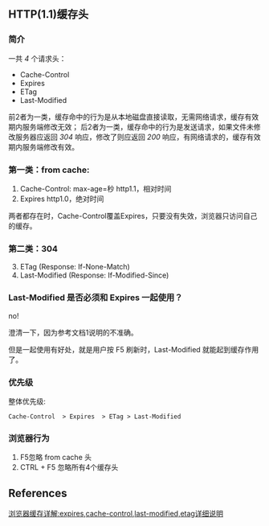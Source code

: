 ## HTTP(1.1)缓存头

### 简介
一共 *4* 个请求头：
* Cache-Control
* Expires
* ETag
* Last-Modified

前2者为一类，缓存命中的行为是从本地磁盘直接读取，无需网络请求，缓存有效期内服务端修改无效；
后2者为一类，缓存命中的行为是发送请求，如果文件未修改服务器应返回 *304* 响应，修改了则应返回 *200* 响应，有网络请求的，缓存有效期内服务端修改有效。

### 第一类：from cache:

1. Cache-Control: max-age=秒 http1.1，相对时间
2. Expires http1.0，绝对时间

两者都存在时，Cache-Control覆盖Expires，只要没有失效，浏览器只访问自己的缓存。

### 第二类：304

3. ETag (Response: If-None-Match)
4. Last-Modified (Response: If-Modified-Since)

### Last-Modified 是否必须和 Expires 一起使用？
no! 

澄清一下，因为参考文档1说明的不准确。

但是一起使用有好处，就是用户按 F5 刷新时，Last-Modified 就能起到缓存作用了。

### 优先级
整体优先级:
```
Cache-Control  > Expires  > ETag > Last-Modified
```

### 浏览器行为
1. F5忽略 from cache 头
2. CTRL + F5 忽略所有4个缓存头

## References
[浏览器缓存详解:expires,cache-control,last-modified,etag详细说明](http://blog.csdn.net/eroswang/article/details/8302191)
